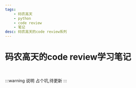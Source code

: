 ```yaml
---
tags:
    - 码农高天
    - python
    - code review
    - 笔记
desc: 码农高天的code review系列
---
```


# 码农高天的code review学习笔记

<LinkCard link="https://space.bilibili.com/245645656/channel/collectiondetail?sid=529166" title="码农高天的code review" desc="b站视频地址"/>

<br style="clear:both" />

:::warning 说明
占个坑,待更新
:::